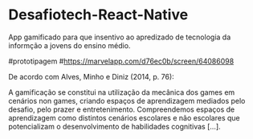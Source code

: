 # Desafiotech-React-Native
App gamificado para que insentivo ao apredizado de tecnologia da informção a jovens do ensino médio.

#prototipagem
#https://marvelapp.com/d76ec0b/screen/64086098


De acordo com Alves, Minho e Diniz (2014, p. 76): 

A gamificação se constitui na utilização da mecânica dos games em
cenários non games, criando espaços de aprendizagem mediados pelo
desafio, pelo prazer e entretenimento. Compreendemos espaços de
aprendizagem como distintos cenários escolares e não escolares que
potencializam o desenvolvimento de habilidades cognitivas [...]. 
